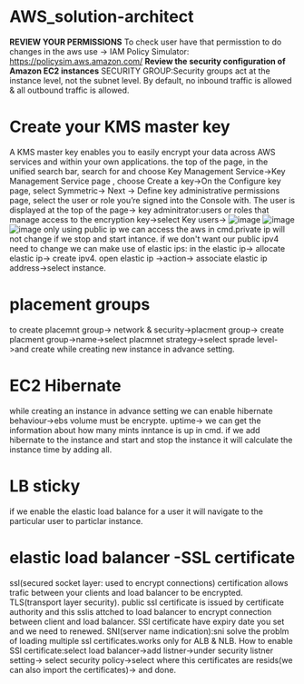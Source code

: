 # AWS_solution-architect
**REVIEW YOUR PERMISSIONS**
To check user have that permisstion to do changes in the aws use -> IAM Policy Simulator: https://policysim.aws.amazon.com/
**Review the security configuration of Amazon EC2 instances**
SECURITY GROUP:Security groups act at the instance level, not the subnet level. By default, no inbound traffic is allowed & all outbound traffic is allowed.
# Create your KMS master key
A KMS master key enables you to easily encrypt your data across AWS services and within your own applications.
the top of the page, in the unified search bar, search for and choose Key Management Service->Key Management Service page , choose Create a key->On the Configure key page, select Symmetric-> Next -> Define key administrative permissions page, select the user or role you’re signed into the Console with. The user is displayed at the top of the page-> key adminitrator:users or roles that manage access to the encryption key->select Key users->
![image](https://github.com/kiran-ab01/AWS_solution-architect/assets/132429361/2aab470e-c315-4c68-b9d2-cb52c87bb524)
![image](https://github.com/kiran-ab01/AWS_solution-architect/assets/132429361/fc3fa35e-15f3-4ef7-bbc6-ad484d045383)
![image](https://github.com/kiran-ab01/AWS_solution-architect/assets/132429361/7d49abe0-c2d9-4d65-a86a-fe67a72e78d0)
only using public ip we can access the aws in cmd.private ip will not change if we stop and start intance.
if we don't want our public ipv4 need to change we can make use of elastic ips: in the elastic ip-> allocate elastic ip-> create ipv4.
open elastic ip ->action-> associate elastic ip address->select instance.

# placement groups
to create placemnt group-> network & security->placment group-> create placment group->name->select placmnet strategy->select sprade level->and create 
while creating new instance in advance setting.

# EC2 Hibernate
while creating an instance in advance setting we can enable hibernate behaviour->ebs volume must be encrypte.
uptime-> we can get the information about how many mints inntance is up in cmd.
if we add hibernate to the instance and start and stop the instance it will calculate the instance time by adding all.

# LB sticky 
if we enable the elastic load balance for a user it will navigate to the particular user to particlar instance.
# elastic load balancer -SSL certificate
ssl(secured socket layer: used to encrypt connections) certification allows trafic between your clients and load balancer to be encrypted.
TLS(transport layer security). public ssl certificate is issued by certificate authority and this sslis attched to load balancer to encrypt connection between client and load balancer.
SSl certificate have expiry date you set and we need to renewed.
SNI(server name indication):sni solve the problm of loading multiple ssl certificates.works only for ALB & NLB.
How to enable SSl certificate:select load balancer->add listner->under security listner setting-> select security policy->select where this certificates are resids(we can also import the certificates)-> and done.








